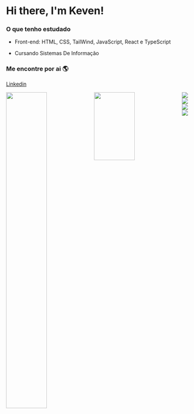 # Hi there, I'm Keven!

### O que tenho estudado 
- Front-end: HTML, CSS, TailWind, JavaScript, React e TypeScript 

- Cursando Sistemas De Informação

### Me encontre por ai 🌎

[Linkedin](https://linkedin.com/in/keventeles/)

<img align='left' width='47%' src='https://github-readme-stats.vercel.app/api?username=KevenDev&count_private=true&show_icons=true&theme=dracula' />
<img align='left' width='47%' style="height:185px;" src='https://github-readme-stats.vercel.app/api/top-langs/?username=KevenDev&layout=compact&langs_count=6&exclude_repo=github-readme-stats&theme=dracula' />
  <img align='left' src='https://img.shields.io/badge/javascript-%23323330.svg?style=for-the-badge&logo=javascript&logoColor=%23F7DF1E' />
  <img align='left' src='https://img.shields.io/badge/typescript-%23007ACC.svg?style=for-the-badge&logo=typescript&logoColor=white' />
  <img align='left' src='https://img.shields.io/badge/react-%2320232a.svg?style=for-the-badge&logo=react&logoColor=%2361DAFB' />
  <img align='center' src='https://img.shields.io/badge/tailwindcss-%2338B2AC.svg?style=for-the-badge&logo=tailwind-css&logoColor=white' />
